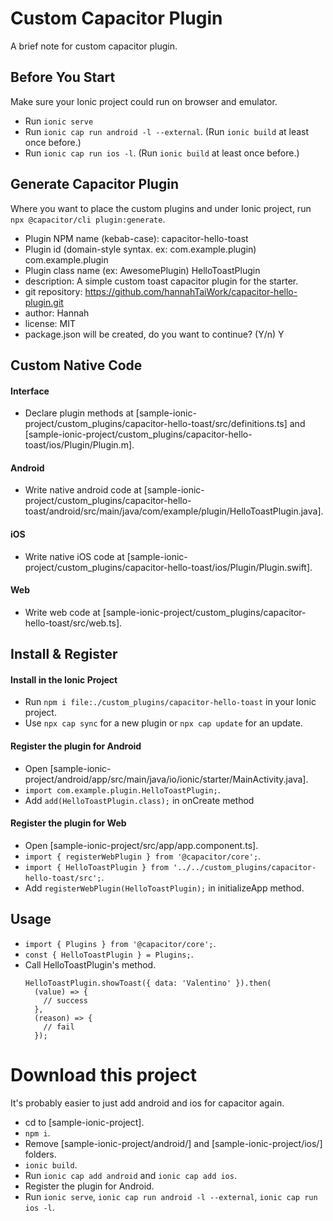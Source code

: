 # Custom Capacitor Plugin
A brief note for custom capacitor plugin.



## Before You Start
Make sure your Ionic project could run on browser and emulator.
- Run `ionic serve`
- Run `ionic cap run android -l --external`. (Run `ionic build` at least once before.)
- Run `ionic cap run ios -l`. (Run `ionic build` at least once before.)



## Generate Capacitor Plugin
Where you want to place the custom plugins and under Ionic project, run `npx @capacitor/cli plugin:generate`.
- Plugin NPM name (kebab-case): capacitor-hello-toast
- Plugin id (domain-style syntax. ex: com.example.plugin) com.example.plugin
- Plugin class name (ex: AwesomePlugin) HelloToastPlugin
- description: A simple custom toast capacitor plugin for the starter.
- git repository: https://github.com/hannahTaiWork/capacitor-hello-plugin.git
- author: Hannah
- license: MIT
- package.json will be created, do you want to continue? (Y/n) Y



## Custom Native Code
#### Interface 
- Declare plugin methods at [sample-ionic-project/custom_plugins/capacitor-hello-toast/src/definitions.ts] and [sample-ionic-project/custom_plugins/capacitor-hello-toast/ios/Plugin/Plugin.m].

#### Android
- Write native android code at [sample-ionic-project/custom_plugins/capacitor-hello-toast/android/src/main/java/com/example/plugin/HelloToastPlugin.java].

#### iOS
- Write native iOS code at [sample-ionic-project/custom_plugins/capacitor-hello-toast/ios/Plugin/Plugin.swift].

#### Web
- Write web code at [sample-ionic-project/custom_plugins/capacitor-hello-toast/src/web.ts].



## Install & Register 
#### Install in the Ionic Project
- Run `npm i file:./custom_plugins/capacitor-hello-toast` in your Ionic project.
- Use `npx cap sync` for a new plugin or `npx cap update` for an update.

#### Register the plugin for Android
- Open [sample-ionic-project/android/app/src/main/java/io/ionic/starter/MainActivity.java].
- `import com.example.plugin.HelloToastPlugin;`.
- Add `add(HelloToastPlugin.class);` in onCreate method
 
#### Register the plugin for Web
- Open [sample-ionic-project/src/app/app.component.ts].
- `import { registerWebPlugin } from '@capacitor/core';`.
- `import { HelloToastPlugin } from '../../custom_plugins/capacitor-hello-toast/src';`.
- Add `registerWebPlugin(HelloToastPlugin);` in initializeApp method.



## Usage
- `import { Plugins } from '@capacitor/core';`.
- `const { HelloToastPlugin } = Plugins;`.
- Call HelloToastPlugin's method.
  ```
  HelloToastPlugin.showToast({ data: 'Valentino' }).then(
    (value) => {
      // success
    },
    (reason) => {
      // fail
    });
  ```


# Download this project
It's probably easier to just add android and ios for capacitor again.
- cd to [sample-ionic-project].
- `npm i`.
- Remove [sample-ionic-project/android/] and [sample-ionic-project/ios/] folders.
- `ionic build`.
- Run `ionic cap add android` and `ionic cap add ios`.
- Register the plugin for Android.
- Run `ionic serve`, `ionic cap run android -l --external`, `ionic cap run ios -l`.
